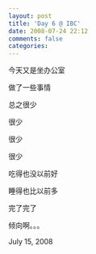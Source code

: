 ```yaml
---
layout: post
title: 'Day 6 @ IBC'
date: 2008-07-24 22:12
comments: false
categories: 
---
```

    

今天又是坐办公室  

做了一些事情  

总之很少  

很少  

很少  

很少  

吃得也没以前好  

睡得也比以前多  

完了完了  

倾向啊。。。  

July 15, 2008
